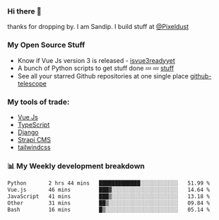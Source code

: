 ### Hi there 👋

thanks for dropping by.
I am Sandip. I build stuff at [@Pixeldust](github.com/pixeldust-in/)

###  **My Open Source Stuff**

 - Know if Vue Js version 3 is released -  [isvue3readyyet](https://github.com/sandiprb/isvue3readyyet)
 - A bunch of Python scripts to get stuff done 💤 💤 [stuff](https://github.com/sandiprb/stuff)
 - See all your starred Github repositories at one single place [github-telescope](https://github.com/sandiprb/github-telescope)



###  **My tools of trade:**
 - [Vue Js](https://github.com/vuejs/vue/)
 - [TypeScript](https://github.com/microsoft/TypeScript)
 - [Django](github.com/django/django)
 - [Strapi CMS](github.com/strapi/strapi)
 - [tailwindcss](https://github.com/tailwindlabs/tailwindcss)


###  📊 **My Weekly development breakdown**
<!--START_SECTION:waka-->

```txt
Python       2 hrs 44 mins   █████████████░░░░░░░░░░░░   51.99 %
Vue.js       46 mins         ███▓░░░░░░░░░░░░░░░░░░░░░   14.64 %
JavaScript   41 mins         ███▒░░░░░░░░░░░░░░░░░░░░░   13.18 %
Other        31 mins         ██▒░░░░░░░░░░░░░░░░░░░░░░   09.84 %
Bash         16 mins         █▒░░░░░░░░░░░░░░░░░░░░░░░   05.14 %
```

<!--END_SECTION:waka-->
